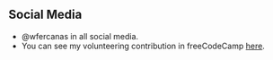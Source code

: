 ## Social Media
- @wfercanas in all social media.
- You can see my volunteering contribution in freeCodeCamp [here](https://www.freecodecamp.org/espanol/news/author/wfercanas/).
